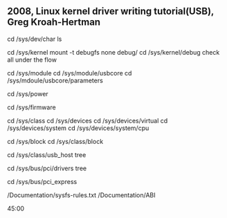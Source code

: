 2008, Linux kernel driver writing tutorial(USB), Greg Kroah-Hertman
-----------------------------------------------------------------------

cd /sys/dev/char
ls

cd /sys/kernel
mount -t debugfs none debug/
cd /sys/kernel/debug
check all under the flow

cd /sys/module
cd /sys/module/usbcore
cd /sys/mdoule/usbcore/parameters

cd /sys/power

cd /sys/firmware

cd /sys/class
cd /sys/devices
cd /sys/devices/virtual
cd /sys/devices/system
cd /sys/devices/system/cpu

cd /sys/block
cd /sys/class/block

cd /sys/class/usb_host
tree

cd /sys/bus/pci/drivers
tree

cd /sys/bus/pci_express

<kernel>/Documentation/sysfs-rules.txt
<kernel>/Documentation/ABI

45:00

